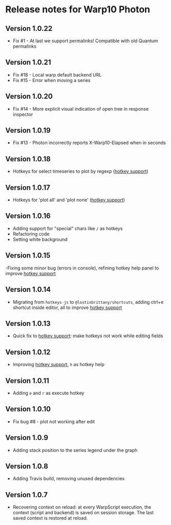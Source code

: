 # Release notes for Warp10 Photon


## Version 1.0.22

- Fix #1 - At last we support permalinks! Compatible with old Quantum permalinks

## Version 1.0.21

- Fix #18 - Local warp default backend URL
- Fix #15 - Error when moving a series

## Version 1.0.20

- Fix #14 - More explicit visual indication of open tree in response inspector

## Version 1.0.19

- Fix #13 - Photon incorrectly reports X-Warp10-Elapsed when in seconds

## Version 1.0.18

- Hotkeys for select timeseries to plot by regexp ([hotkey support](https://github.com/LostInBrittany/warp10-photon/issues/4))

## Version 1.0.17

- Hotkeys for 'plot all' and 'plot none' ([hotkey support](https://github.com/LostInBrittany/warp10-photon/issues/4))

## Version 1.0.16

- Adding support for "special" chars like `/` as hotkeys
- Refactoring code
- Setting white background

## Version 1.0.15

-Fixing some minor bug (errors in console), refining hotkey help panel to improve [hotkey support](https://github.com/LostInBrittany/warp10-photon/issues/4)

## Version 1.0.14

- Migrating from `hotkeys-js` to `@lostinbrittany/shortcuts`, adding ctrl+e shortcut inside editor, all to improve [hotkey support](https://github.com/LostInBrittany/warp10-photon/issues/4)

## Version 1.0.13

- Quick fix to [hotkey support](https://github.com/LostInBrittany/warp10-photon/issues/4): make hotkeys not work while editing fields

## Version 1.0.12

- Improving [hotkey support](https://github.com/LostInBrittany/warp10-photon/issues/4), `h` as hotkey help

## Version 1.0.11

- Adding `e` and `r` as execute hotkey

## Version 1.0.10

- Fix bug #8 - plot not working after edit

## Version 1.0.9

- Adding stack position to the series legend under the graph

## Version 1.0.8

- Adding Travis build, removing unused dependencies

## Version 1.0.7

- Recovering context on reload: at every WarpScript execution, the context (script and backend) is saved on session storage. The last saved context is restored at reload.